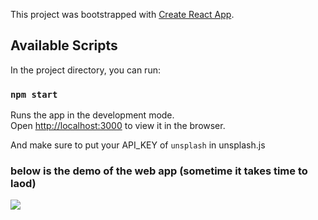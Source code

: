 This project was bootstrapped with [Create React App](https://github.com/facebook/create-react-app).

## Available Scripts

In the project directory, you can run:

### `npm start`

Runs the app in the development mode.<br />
Open [http://localhost:3000](http://localhost:3000) to view it in the browser.

And make sure to put your API_KEY of `unsplash` in unsplash.js

### below is the demo of the web app (sometime it takes time to laod)

![](React_Image_Finder.gif)
